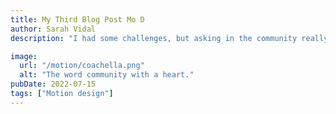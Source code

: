 ```yaml
---
title: My Third Blog Post Mo D
author: Sarah Vidal
description: "I had some challenges, but asking in the community really helped!"

image:
  url: "/motion/coachella.png"
  alt: "The word community with a heart."
pubDate: 2022-07-15
tags: ["Motion design"]
---
```





